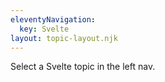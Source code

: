 ```yaml
---
eleventyNavigation:
  key: Svelte
layout: topic-layout.njk
---
```


Select a Svelte topic in the left nav.
